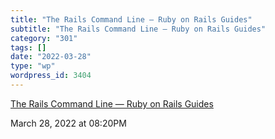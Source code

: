 ```yaml
---
title: "The Rails Command Line — Ruby on Rails Guides"
subtitle: "The Rails Command Line — Ruby on Rails Guides"
category: "301"
tags: []
date: "2022-03-28"
type: "wp"
wordpress_id: 3404
---
```

[ The Rails Command Line — Ruby on Rails Guides](https://guides.rubyonrails.org/command_line.html#rails-runner)
 
March 28, 2022 at 08:20PM
